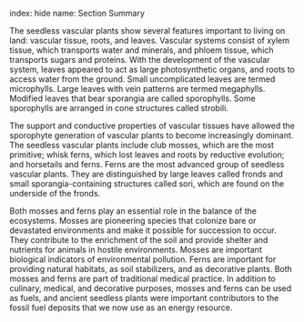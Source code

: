index: hide
name: Section Summary

The seedless vascular plants show several features important to living on land: vascular tissue, roots, and leaves. Vascular systems consist of xylem tissue, which transports water and minerals, and phloem tissue, which transports sugars and proteins. With the development of the vascular system, leaves appeared to act as large photosynthetic organs, and roots to access water from the ground. Small uncomplicated leaves are termed microphylls. Large leaves with vein patterns are termed megaphylls. Modified leaves that bear sporangia are called sporophylls. Some sporophylls are arranged in cone structures called strobili.

The support and conductive properties of vascular tissues have allowed the sporophyte generation of vascular plants to become increasingly dominant. The seedless vascular plants include club mosses, which are the most primitive; whisk ferns, which lost leaves and roots by reductive evolution; and horsetails and ferns. Ferns are the most advanced group of seedless vascular plants. They are distinguished by large leaves called fronds and small sporangia-containing structures called sori, which are found on the underside of the fronds.

Both mosses and ferns play an essential role in the balance of the ecosystems. Mosses are pioneering species that colonize bare or devastated environments and make it possible for succession to occur. They contribute to the enrichment of the soil and provide shelter and nutrients for animals in hostile environments. Mosses are important biological indicators of environmental pollution. Ferns are important for providing natural habitats, as soil stabilizers, and as decorative plants. Both mosses and ferns are part of traditional medical practice. In addition to culinary, medical, and decorative purposes, mosses and ferns can be used as fuels, and ancient seedless plants were important contributors to the fossil fuel deposits that we now use as an energy resource.
